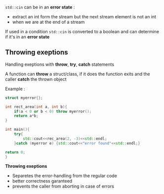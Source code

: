 `std::cin` can be in an  **error state** :
+ extract an int form the stream but the next stream element is not an int
+ when we are at the end of a stream 

If used in a condition `std::cin` is converted to a boolean and can determine if it's in an **error state**


## Throwing exeptions

Handling exeptions with **throw**, **try**, **catch** statements

A function can **throw** a struct/class, if it does the function exits and the caller **catch** the thrown object

Example :

```c++
struct myerror{};

int rect_area(int a, int b){
	if(a < 0 or b < 0) throw myerror();
	return a*b;
}

int main(){
	try{
		std::cout<<rec_area(2, -3)<<std::endl;
	}catch (myerror e) {std::cout<<"error found"<<std::endl;}

return 0;
}
```


**Throwing exeptions**

+ Separetes the error-handling from the regular code
+ better correctness garanteed
+ prevents the caller from aborting in case of errors